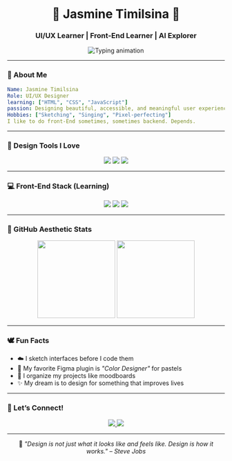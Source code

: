 <!-- README.md for jasminetma -->

<h1 align="center">🌸 Jasmine Timilsina 🌸</h1>
<h3 align="center">UI/UX Learner | Front-End Learner | AI Explorer</h3>

<p align="center">
  <img src="https://readme-typing-svg.demolab.com?font=Quicksand&size=22&color=babypink&duration=3000&pause=1000&center=true&vCenter=true&width=435&lines=Designing+delightful+user+experiences;Learning+to+code+with+pastel+vibes;Crafting+clean+%26+playful+UI+everyday" alt="Typing animation" />
</p>

---

### 🌷 About Me

```yaml
Name: Jasmine Timilsina
Role: UI/UX Designer
learning: ["HTML", "CSS", "JavaScript"]
passion: Designing beautiful, accessible, and meaningful user experiences
Hobbies: ["Sketching", "Singing", "Pixel-perfecting"]
I like to do front-End sometimes, sometimes backend. Depends.
```

---

### 🎨 Design Tools I Love

<p align="center">
  <img src="https://img.shields.io/badge/Figma-pink?style=for-the-badge&logo=figma&logoColor=red"/>
  <img src="https://img.shields.io/badge/Adobe%20XD-ffe2e2?style=for-the-badge&logo=Adobe&logoColor=white"/>
  <img src="https://img.shields.io/badge/Canva-ddeeff?style=for-the-badge&logo=canva&logoColor=blue"/>
</p>

---

### 💻 Front-End Stack (Learning)

<p align="center">
  <img src="https://img.shields.io/badge/HTML5-ffe2e2?style=for-the-badge&logo=html5&logoColor=E34F26"/>
  <img src="https://img.shields.io/badge/CSS3-ddeeff?style=for-the-badge&logo=css3&logoColor=1572B6"/>
  <img src="https://img.shields.io/badge/JavaScript-fff3cd?style=for-the-badge&logo=javascript&logoColor=F7DF1E"/>
  <!-- <img src="https://img.shields.io/badge/React-softgreen?style=for-the-badge&logo=react&logoColor=61DAFB"/> -->
</p>

---

### 🧁 GitHub Aesthetic Stats

<p align="center">
  <img src="https://github-readme-stats.vercel.app/api?username=jasminetma&show_icons=true&theme=rose_pine" height="180"/>
  <img src="https://github-readme-stats.vercel.app/api/top-langs/?username=jasminetma&layout=compact&theme=rose_pine" height="180"/>
</p>

---

### 🕊️ Fun Facts

- ☁️ I sketch interfaces before I code them
- 🌈 My favorite Figma plugin is *"Color Designer"* for pastels
- 🎀 I organize my projects like moodboards
- ✨ My dream is to design for something that improves lives

---

### 🌸 Let’s Connect!

<p align="center">
  <a href="https://www.linkedin.com/in/jasminetimilsina">
    <img src="https://img.shields.io/badge/LinkedIn-ddeeff?style=for-the-badge&logo=linkedin&logoColor=white"/>
  </a>
  <a href="mailto:jastimilsina@gmail.com">
    <img src="https://img.shields.io/badge/Gmail-orange?style=for-the-badge&logo=gmail&logoColor=white"/>
  </a>
  <!-- <a href="https://dribbble.com/jasmine">
    <img src="https://img.shields.io/badge/Dribbble-pastelpink?style=for-the-badge&logo=dribbble&logoColor=white"/>
  </a> -->
</p>

---

<p align="center">
  🌼 <i>"Design is not just what it looks like and feels like. Design is how it works."<i>  – Steve Jobs
</p>
